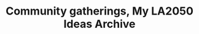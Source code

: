 ---
title: 'Community gatherings, My LA2050 Ideas Archive'
tag: Community gatherings
is_search_results: true

---